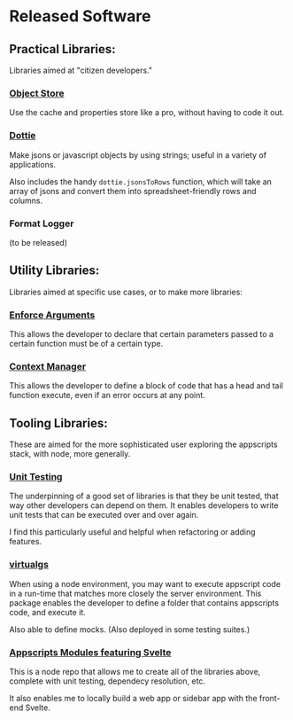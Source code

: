 # Released Software

## Practical Libraries:

Libraries aimed at "citizen developers."

### [Object Store](https://github.com/classroomtechtools/objectStore)

Use the cache and properties store like a pro, without having to code it out. 

### [Dottie](https://github.com/classroomtechtools/dottie)

Make jsons or javascript objects by using strings; useful in a variety of applications. 

Also includes the handy `dottie.jsonsToRows` function, which will take an array of jsons and convert them into spreadsheet-friendly rows and columns.

### Format Logger

(to be released)

## Utility Libraries:

Libraries aimed at specific use cases, or to make more libraries:

### [Enforce Arguments](https://github.com/classroomtechtools/EnforceArguments)

This allows the developer to declare that certain parameters passed to a certain function must be of a certain type.

### [Context Manager](https://github.com/classroomtechtools/ContextManager)

This allows the developer to define a block of code that has a head and tail function execute, even if an error occurs at any point.

## Tooling Libraries:

These are aimed for the more sophisticated user exploring the appscripts stack, with node, more generally.

### [Unit Testing](https://github.com/classroomtechtools/Utgs)

The underpinning of a good set of libraries is that they be unit tested, that way other developers can depend on them. It enables developers to write unit tests that can be executed over and over again.

I find this particularly useful and helpful when refactoring or adding features.

### [virtualgs](https://github.com/classroomtechtools/virtualgs)

When using a node environment, you may want to execute appscript code in a run-time that matches more closely the server environment. This package enables the developer to define a folder that contains appscripts code, and execute it.

Also able to define mocks. (Also deployed in some testing suites.)

### [Appscripts Modules featuring Svelte](https://github.com/classroomtechtools/appscripts-modules-ft-svelte)

This is a node repo that allows me to create all of the libraries above, complete with unit testing, dependecy resolution, etc.

It also enables me to locally build a web app or sidebar app with the front-end Svelte.
